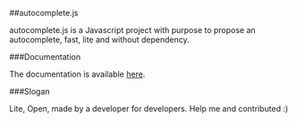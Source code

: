 ##autocomplete.js

autocomplete.js is a Javascript project with purpose to propose an autocomplete, fast, lite and without dependency.

###Documentation

The documentation is available [here](http://autocomplete.baptiste-donaux.fr).

###Slogan

Lite, Open, made by a developer for developers. Help me and contributed :)
